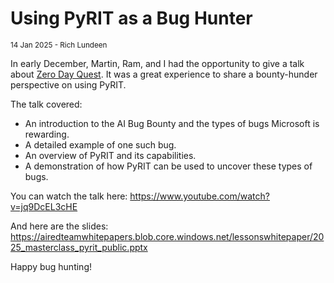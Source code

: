 # Using PyRIT as a Bug Hunter

<small>14 Jan 2025 - Rich Lundeen</small>

In early December, Martin, Ram, and I had the opportunity to give a talk about [Zero Day Quest](https://aka.ms/aibounty). It was a great experience to share a bounty-hunder perspective on using PyRIT.

The talk covered:

- An introduction to the AI Bug Bounty and the types of bugs Microsoft is rewarding.
- A detailed example of one such bug.
- An overview of PyRIT and its capabilities.
- A demonstration of how PyRIT can be used to uncover these types of bugs.

You can watch the talk here: https://www.youtube.com/watch?v=jq9DcEL3cHE

And here are the slides: https://airedteamwhitepapers.blob.core.windows.net/lessonswhitepaper/2025_masterclass_pyrit_public.pptx

Happy bug hunting!
